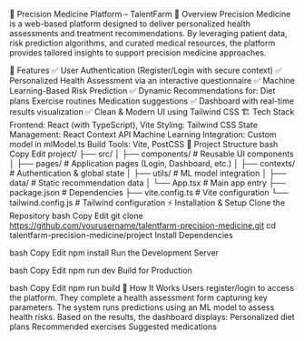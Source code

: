 🧬 Precision Medicine Platform – TalentFarm
📌 Overview
 Precision Medicine is a web-based platform designed to deliver personalized health assessments and treatment recommendations. By leveraging patient data, risk prediction algorithms, and curated medical resources, the platform provides tailored insights to support precision medicine approaches.

🚀 Features
✅ User Authentication (Register/Login with secure context)
✅ Personalized Health Assessment via an interactive questionnaire
✅ Machine Learning-Based Risk Prediction
✅ Dynamic Recommendations for:
Diet plans
Exercise routines
Medication suggestions
✅ Dashboard with real-time results visualization
✅ Clean & Modern UI using Tailwind CSS
🏗️ Tech Stack
Frontend: React (with TypeScript), Vite
Styling: Tailwind CSS
State Management: React Context API
Machine Learning Integration: Custom model in mlModel.ts
Build Tools: Vite, PostCSS
📂 Project Structure
bash
Copy
Edit
project/
 ├── src/
 │   ├── components/      # Reusable UI components
 │   ├── pages/           # Application pages (Login, Dashboard, etc.)
 │   ├── contexts/        # Authentication & global state
 │   ├── utils/           # ML model integration
 │   ├── data/            # Static recommendation data
 │   └── App.tsx          # Main app entry
 ├── package.json         # Dependencies
 ├── vite.config.ts       # Vite configuration
 └── tailwind.config.js   # Tailwind configuration
⚡ Installation & Setup
Clone the Repository
bash
Copy
Edit
git clone https://github.com/yourusername/talentfarm-precision-medicine.git
cd talentfarm-precision-medicine/project
Install Dependencies

bash
Copy
Edit
npm install
Run the Development Server

bash
Copy
Edit
npm run dev
Build for Production

bash
Copy
Edit
npm run build
🧠 How It Works
Users register/login to access the platform.
They complete a health assessment form capturing key parameters.
The system runs predictions using an ML model to assess health risks.
Based on the results, the dashboard displays:
Personalized diet plans
Recommended exercises
Suggested medications



